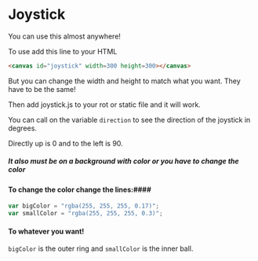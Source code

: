 # Joystick #

You can use this almost anywhere!

To use add this line to your HTML
```html
<canvas id="joystick" width=300 height=300></canvas>
```
But you can change the width and height to match what you want. They have to be the same!

Then add joystick.js to your rot or static file and it will work.

You can call on the variable `direction` to see the direction of the joystick in degrees.

Directly up is 0 and to the left is 90.

##### It also must be on a background with color or you have to change the color #####

#### To change the color change the lines:####

```javascript
var bigColor = "rgba(255, 255, 255, 0.17)";
var smallColor = "rgba(255, 255, 255, 0.3)";
```

#### To whatever you want! ####

`bigColor` is the outer ring and `smallColor` is the inner ball.